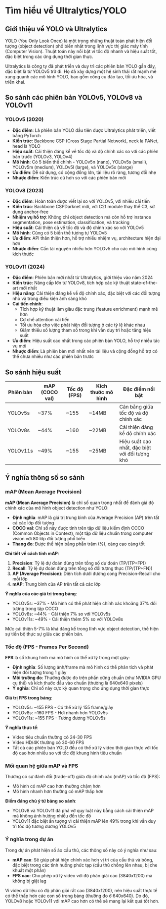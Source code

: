 # Tìm hiểu về Ultralytics/YOLO

## Giới thiệu về YOLO và Ultralytics

YOLO (You Only Look Once) là một trong những thuật toán phát hiện đối tượng (object detection) phổ biến nhất trong lĩnh vực thị giác máy tính (Computer Vision). Thuật toán này nổi bật vì tốc độ nhanh và hiệu suất tốt, đặc biệt trong các ứng dụng thời gian thực.

Ultralytics là công ty đã phát triển và duy trì các phiên bản YOLO gần đây, đặc biệt là từ YOLOv5 trở đi. Họ đã xây dựng một hệ sinh thái rất mạnh mẽ xung quanh các mô hình YOLO, bao gồm công cụ đào tạo, tối ưu hóa, và triển khai.

## So sánh các phiên bản YOLOv5, YOLOv8 và YOLOv11

### YOLOv5 (2020)

- **Đặc điểm**: Là phiên bản YOLO đầu tiên được Ultralytics phát triển, viết bằng PyTorch
- **Kiến trúc**: Backbone CSP (Cross Stage Partial Network), neck là PANet, head là YOLO
- **Hiệu suất**: Cải thiện đáng kể về tốc độ và độ chính xác so với các phiên bản trước (YOLOv3, YOLOv4)
- **Mô hình**: Có 5 biến thể chính - YOLOv5n (nano), YOLOv5s (small), YOLOv5m (medium), YOLOv5l (large), và YOLOv5x (xlarge)
- **Ưu điểm**: Dễ sử dụng, có cộng đồng lớn, tài liệu rõ ràng, tương đối nhẹ
- **Nhược điểm**: Kiến trúc cũ hơn so với các phiên bản mới

### YOLOv8 (2023)

- **Đặc điểm**: Hoàn toàn được viết lại so với YOLOv5, với nhiều cải tiến
- **Kiến trúc**: Backbone CSPDarknet mới, với C2f module thay thế C3, sử dụng anchor-free
- **Nhiệm vụ hỗ trợ**: Không chỉ object detection mà còn hỗ trợ instance segmentation, pose estimation, classification, và tracking
- **Hiệu suất**: Cải thiện cả về tốc độ và độ chính xác so với YOLOv5
- **Mô hình**: Cũng có 5 biến thể tương tự YOLOv5
- **Ưu điểm**: API thân thiện hơn, hỗ trợ nhiều nhiệm vụ, architecture hiện đại hơn
- **Nhược điểm**: Cần tài nguyên nhiều hơn YOLOv5 cho các mô hình cùng kích thước

### YOLOv11 (2024)

- **Đặc điểm**: Phiên bản mới nhất từ Ultralytics, giới thiệu vào năm 2024
- **Kiến trúc**: Nâng cấp lớn từ YOLOv8, tích hợp các kỹ thuật state-of-the-art mới nhất
- **Hiệu năng**: Cải thiện đáng kể về độ chính xác, đặc biệt với các đối tượng nhỏ và trong điều kiện ánh sáng khó
- **Cải tiến chính**:
  - Tích hợp kỹ thuật làm giàu đặc trưng (feature enrichment) mạnh mẽ hơn
  - Cơ chế attention cải tiến
  - Tối ưu hóa cho việc phát hiện đối tượng ở các tỷ lệ khác nhau
  - Giảm thiểu số lượng tham số trong khi vẫn duy trì hoặc tăng hiệu suất
- **Ưu điểm**: Hiệu suất cao nhất trong các phiên bản YOLO, hỗ trợ nhiều tác vụ mới
- **Nhược điểm**: Là phiên bản mới nhất nên tài liệu và cộng đồng hỗ trợ có thể chưa nhiều như các phiên bản trước

## So sánh hiệu suất

| Phiên bản | mAP (COCO val) | Tốc độ (FPS) | Kích thước mô hình | Đặc điểm nổi bật |
|-----------|----------------|--------------|---------------------|------------------|
| YOLOv5s   | ~37%           | ~155         | ~14MB               | Cân bằng giữa tốc độ và độ chính xác |
| YOLOv8s   | ~44%           | ~160         | ~22MB               | Cải thiện đáng kể độ chính xác |
| YOLOv11s  | ~49%           | ~155         | ~25MB               | Hiệu suất cao nhất, đặc biệt với đối tượng khó |

## Ý nghĩa thông số so sánh

### mAP (Mean Average Precision)

**mAP (Mean Average Precision)** là chỉ số quan trọng nhất để đánh giá độ chính xác của mô hình object detection như YOLO:

- **Định nghĩa**: mAP là giá trị trung bình của Average Precision (AP) trên tất cả các lớp đối tượng
- **COCO val**: Chỉ số này được tính trên tập dữ liệu kiểm định COCO (Common Objects in Context), một tập dữ liệu chuẩn trong computer vision với 80 lớp đối tượng phổ biến
- **Thang đo**: Được thể hiện bằng phần trăm (%), càng cao càng tốt

**Chi tiết về cách tính mAP**:
1. **Precision**: Tỷ lệ dự đoán đúng trên tổng số dự đoán (TP/(TP+FP))
2. **Recall**: Tỷ lệ dự đoán đúng trên tổng số đối tượng thực (TP/(TP+FN))
3. **AP (Average Precision)**: Diện tích dưới đường cong Precision-Recall cho mỗi lớp
4. **mAP**: Trung bình của AP trên tất cả các lớp

**Ý nghĩa của các giá trị trong bảng**:
- YOLOv5s: ~37% - Mô hình có thể phát hiện chính xác khoảng 37% đối tượng trong tập COCO
- YOLOv8s: ~44% - Cải thiện 7% so với YOLOv5s
- YOLOv11s: ~49% - Cải thiện thêm 5% so với YOLOv8s

Mức cải thiện 5-7% là khá đáng kể trong lĩnh vực object detection, thể hiện sự tiến bộ thực sự giữa các phiên bản.

### Tốc độ (FPS - Frames Per Second)

**FPS** là số khung hình mà mô hình có thể xử lý trong một giây:

- **Định nghĩa**: Số lượng ảnh/frame mà mô hình có thể phân tích và phát hiện đối tượng trong 1 giây
- **Môi trường đo**: Thường được đo trên phần cứng chuẩn (như NVIDIA GPU cụ thể) và kích thước đầu vào chuẩn (thường là 640x640 pixels)
- **Ý nghĩa**: Chỉ số này cực kỳ quan trọng cho ứng dụng thời gian thực

**Giá trị FPS trong bảng**:
- YOLOv5s: ~155 FPS - Có thể xử lý 155 frame/giây
- YOLOv8s: ~160 FPS - Hơi nhanh hơn YOLOv5s
- YOLOv11s: ~155 FPS - Tương đương YOLOv5s

**Ý nghĩa thực tế**:
- Video tiêu chuẩn thường có 24-30 FPS
- Video HD/4K thường có 30-60 FPS
- Tất cả các phiên bản YOLO đều có thể xử lý video thời gian thực với tốc độ cao hơn nhiều so với tốc độ khung hình tiêu chuẩn

### Mối quan hệ giữa mAP và FPS

Thường có sự đánh đổi (trade-off) giữa độ chính xác (mAP) và tốc độ (FPS):
- Mô hình có mAP cao hơn thường chậm hơn
- Mô hình nhanh hơn thường có mAP thấp hơn

**Điểm đáng chú ý từ bảng so sánh**:
- YOLOv8 và YOLOv11 đã phá vỡ quy luật này bằng cách cải thiện mAP mà không ảnh hưởng nhiều đến tốc độ
- YOLOv11 đặc biệt ấn tượng vì cải thiện mAP lên 49% trong khi vẫn duy trì tốc độ tương đương YOLOv5

### Ý nghĩa trong dự án

Trong dự án phát hiện số áo cầu thủ, các thông số này có ý nghĩa như sau:

- **mAP cao**: Sẽ giúp phát hiện chính xác hơn vị trí của cầu thủ và bóng, đặc biệt trong các tình huống phức tạp (cầu thủ chồng lên nhau, bị che khuất một phần)
- **FPS cao**: Cho phép xử lý video với độ phân giải cao (3840x1200) mà không bị giật lag

Vì video dữ liệu có độ phân giải rất cao (3840x1200), nên hiệu suất thực tế có thể thấp hơn các con số trong bảng (thường đo ở 640x640). Do đó, YOLOv8 hoặc YOLOv11 với mAP cao hơn có thể sẽ mang lại kết quả tốt hơn.
